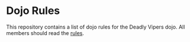 Dojo Rules
==========

This repository contains a list of dojo rules for the Deadly Vipers dojo.  All members should read the [rules](https://github.com/deadlyvipers).


